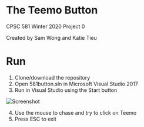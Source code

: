 # The Teemo Button
CPSC 581 Winter 2020 Project 0

Created by Sam Wong and Katie Tieu

# Run
1. Clone/download the repository
2. Open 581button.sln in Microsoft Visual Studio 2017
3. Run in Visual Studio using the Start button

![Screenshot](https://i.imgur.com/xrf2Vrb.png)

4. Use the mouse to chase and try to click on Teemo
5. Press ESC to exit
